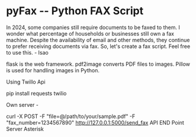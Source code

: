 # pyFax -- Python FAX Script


In 2024, some companies still require documents to be faxed to them. I wonder what percentage of households or businesses still own a fax machine. Despite the availability of email and other methods, they continue to prefer receiving documents via fax. So, let's create a fax script. Feel free to use this. - Isao


flask is the web framework.
pdf2image converts PDF files to images.
Pillow is used for handling images in Python.


Using Twillo Api

pip install requests twilio


Own server - 

curl -X POST -F "file=@/path/to/your/sample.pdf" -F "fax_number=1234567890" http://127.0.0.1:5000/send_fax
API END Point Server Asterisk